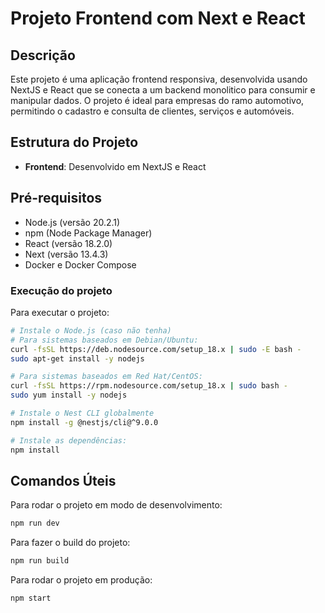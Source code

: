 # Projeto Frontend com Next e React

## Descrição

Este projeto é uma aplicação frontend responsiva, desenvolvida usando NextJS e React que se conecta a um backend monolitico para consumir e manipular dados. O projeto é ideal para empresas do ramo automotivo, permitindo o cadastro e consulta de clientes, serviços e automóveis.

## Estrutura do Projeto

- **Frontend**: Desenvolvido em NextJS e React

## Pré-requisitos

- Node.js (versão 20.2.1)
- npm (Node Package Manager)
- React (versão 18.2.0)
- Next (versão 13.4.3)
- Docker e Docker Compose

### Execução do projeto

Para executar o projeto:
```bash
# Instale o Node.js (caso não tenha)
# Para sistemas baseados em Debian/Ubuntu:
curl -fsSL https://deb.nodesource.com/setup_18.x | sudo -E bash -
sudo apt-get install -y nodejs

# Para sistemas baseados em Red Hat/CentOS:
curl -fsSL https://rpm.nodesource.com/setup_18.x | sudo bash -
sudo yum install -y nodejs

# Instale o Nest CLI globalmente
npm install -g @nestjs/cli@^9.0.0

# Instale as dependências:
npm install
```

## Comandos Úteis

Para rodar o projeto em modo de desenvolvimento:
```bash
npm run dev
```

Para fazer o build do projeto:
```bash
npm run build
```

Para rodar o projeto em produção:
```bash
npm start
```